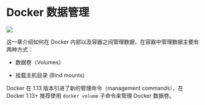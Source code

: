 # Docker 数据管理

![](https://docs.docker.com/engine/admin/volumes/images/types-of-mounts-volume.png)

这一章介绍如何在 Docker 内部以及容器之间管理数据，在容器中管理数据主要有两种方式：

* 数据卷（Volumes）

* 挂载主机目录 (Bind mounts)

Docker 在 1.13 版本引进了新的管理命令（management commands），在 Docker 1.13+ 推荐使用 `docker volume` 子命令来管理 Docker 数据卷。
